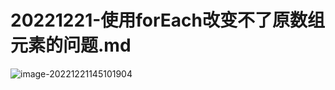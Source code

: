 # 20221221-使用forEach改变不了原数组元素的问题.md

![image-20221221145101904](https://f.pz.al/pzal/2022/12/21/2d491a974e654.png)